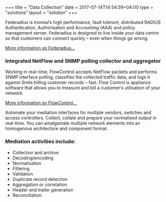 +++
title = "Data Collection"
date = 2017-07-14T14:54:59+04:00
type = "solutions"
layout = "solution"
+++

Federadius is Inomial’s high performance, fault tolerant, distributed RADIUS Authentication, Authorisation and Accounting (AAA) and policy management server. Federadius is designed to live inside your data centre so that customers can connect quickly – even when things go wrong.

<a href="/solutions/federadius">More information on Federadius…</a>

### Integrated NetFlow and SNMP polling collector and aggregator
Working in real-time, FlowControl accepts NetFlow packets and performs SNMP interface polling, classifies the collected traffic data, and logs it against Smile billing customer records – fast. Flow Control is appliance software that allows you to measure and bill a customer’s utilisation of your network.

<a href="/solutions/flowcontrol">More information on FlowControl…</a>

Automate your mediation interfaces for multiple vendors, switches and access controllers. Collect, collate and prepare your normalised output in real-time. You can amalgamate multiple network elements into an homogenous architecture and component format.

### Mediation activities include:

<ul>
	<li>Collection and archive</li>
	<li>Decoding/encoding</li>
	<li>Normalisation</li>
	<li>Filtering</li>
	<li>Validation</li>
	<li>Duplicate record detection</li>
	<li>Aggregation or correlation</li>
	<li>Header and trailer generation</li>
	<li>Reconciliation</li>
</ul>